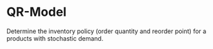 # QR-Model
Determine the inventory policy (order quantity and reorder point) for a products with stochastic demand.

